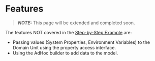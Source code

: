 # Features

> **_NOTE:_**  This page will be extended and completed soon.
> 

The features NOT covered in the 
[Step-by-Step Example](00-step-by-step-example.md) are:

* Passing values (System Properties, Environment Variables) to 
the Domain Unit using the property access interface.
* Using the AdHoc builder to add data to the model.

